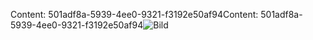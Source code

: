 <span data-ttu-id="7dac7-101">Content: 501adf8a-5939-4ee0-9321-f3192e50af94</span><span class="sxs-lookup"><span data-stu-id="7dac7-101">Content: 501adf8a-5939-4ee0-9321-f3192e50af94</span></span>![Bild](eaf87ce6-aceb-409e-89a3-7039ed9870a0.png)
